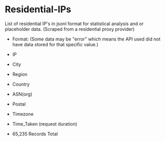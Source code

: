 # Residential-IPs
List of residential IP's in jsonl format for statistical analysis and or placeholder data. (Scraped from a residential proxy provider)

- Format: (Some data may be "error" which means the API used did not have data stored for that specific value.)

- IP
- City
- Region
- Country
- ASN(org)
- Postal
- Timezone
- Time_Taken (request duration)
- 65,235 Records Total
